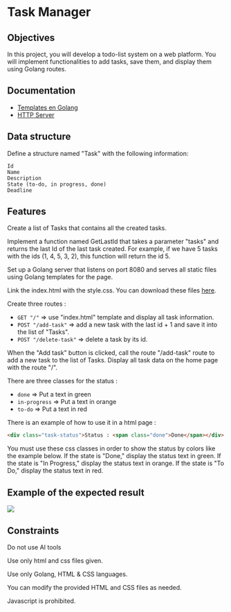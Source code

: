 # Task Manager

## Objectives

In this project, you will develop a todo-list system on a web platform. You will implement functionalities to add tasks, save them, and display them using Golang routes.

## Documentation

- [Templates en Golang](https://pkg.go.dev/html/template)
- [HTTP Server](https://gowebexamples.com/http-server/)

## Data structure

Define a structure named "Task" with the following information:

```
Id
Name
Description
State (to-do, in progress, done)
Deadline
```

## Features  

Create a list of Tasks that contains all the created tasks.

Implement a function named GetLastId that takes a parameter "tasks" and returns the last Id of the last task created. For example, if we have 5 tasks with the ids (1, 4, 5, 3, 2), this function will return the id 5.

Set up a Golang server that listens on port 8080 and serves all static files using Golang templates for the page.

Link the index.html with the style.css. You can download these files [here](https://moodle.ynov.com/mod/folder/view.php?id=149624).

Create three routes :

- `GET "/"` => use "index.html" template and display all task information.
- `POST "/add-task"` => add a new task with the last id + 1 and save it into the list of "Tasks".
- `POST "/delete-task"` => delete a task by its id.

When the "Add task" button is clicked, call the route "/add-task" route to add a new task to the list of Tasks. Display all task data on the home page with the route "/".

There are three classes for the status :
- `done` => Put a text in green
- `in-progress` => Put a text in orange
- `to-do` => Put a text in red

There is an example of how to use it in a html page :
```html
<div class="task-status">Status : <span class="done">Done</span></div>
```

You must use these css classes in order to show the status by colors like the example below. If the state is "Done," display the status text in green. If the state is "In Progress," display the status text in orange. If the state is "To Do," display the status text in red.

## Example of the expected result

![](https://i.imgur.com/8U8KPhY.gif)

## Constraints

Do not use AI tools 

Use only html and css files given.

Use only Golang, HTML & CSS languages.

You can modify the provided HTML and CSS files as needed.

Javascript is prohibited.